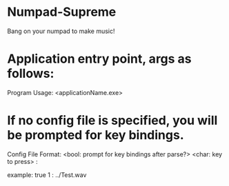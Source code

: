 # Numpad-Supreme
Bang on your numpad to make music!

Application entry point, args as follows:
===============================
Program Usage:
<applicationName.exe> <optional config file filepath>

If no config file is specified, you will be prompted for key bindings.
===============================
Config File Format:
<bool: prompt for key bindings after parse?>
<char: key to press> : <audio filepath>

example:
true
1 : ../Test.wav